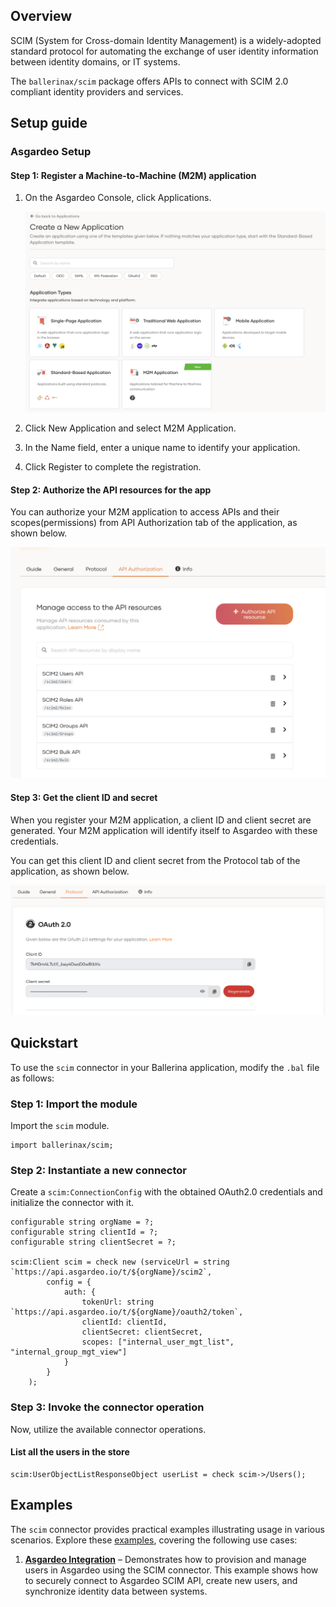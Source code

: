 ## Overview

SCIM (System for Cross-domain Identity Management) is a widely-adopted standard protocol for automating the exchange of user identity information between identity domains, or IT systems.

The `ballerinax/scim` package offers APIs to connect with SCIM 2.0 compliant identity providers and services.

## Setup guide

### Asgardeo Setup

#### Step 1: Register a Machine-to-Machine (M2M) application

1. On the Asgardeo Console, click Applications.

    ![Select App](https://raw.githubusercontent.com/ballerina-platform/module-ballerinax-scim/main/docs/setup/resources/1-select-app-type.png)

2. Click New Application and select M2M Application.

3. In the Name field, enter a unique name to identify your application.

4. Click Register to complete the registration.


#### Step 2: Authorize the API resources for the app

You can authorize your M2M application to access APIs and their scopes(permissions) from API Authorization tab of the application, as shown below.

![Authorize APIS](https://raw.githubusercontent.com/ballerina-platform/module-ballerinax-scim/main/docs/setup/resources/2-authorize-apis.png)

#### Step 3: Get the client ID and secret

When you register your M2M application, a client ID and client secret are generated. Your M2M application will identify itself to Asgardeo with these credentials.

You can get this client ID and client secret from the Protocol tab of the application, as shown below.

![Client Id and Secret](https://raw.githubusercontent.com/ballerina-platform/module-ballerinax-scim/main/docs/setup/resources/3-client-id-secret-m2m.png)

## Quickstart

To use the `scim` connector in your Ballerina application, modify the `.bal` file as follows:

### Step 1: Import the module

Import the `scim` module.

```ballerina
import ballerinax/scim;
```

### Step 2: Instantiate a new connector

Create a `scim:ConnectionConfig` with the obtained OAuth2.0 credentials and initialize the connector with it.

```ballerina
configurable string orgName = ?;
configurable string clientId = ?;
configurable string clientSecret = ?;

scim:Client scim = check new (serviceUrl = string `https://api.asgardeo.io/t/${orgName}/scim2`,
        config = {
            auth: {
                tokenUrl: string `https://api.asgardeo.io/t/${orgName}/oauth2/token`,
                clientId: clientId,
                clientSecret: clientSecret,
                scopes: ["internal_user_mgt_list", "internal_group_mgt_view"]
            }
        }
    );
```

### Step 3: Invoke the connector operation

Now, utilize the available connector operations.

#### List all the users in the store

```ballerina
scim:UserObjectListResponseObject userList = check scim->/Users();
```

## Examples

The `scim` connector provides practical examples illustrating usage in various scenarios. Explore these [examples](https://github.com/module-ballerinax-scim/tree/main/examples/), covering the following use cases:

1. [**Asgardeo Integration**](https://github.com/ballerina-platform/module-ballerinax-scim/tree/main/examples/asgardeo-integration) – Demonstrates how to provision and manage users in Asgardeo using the SCIM connector. This example shows how to securely connect to Asgardeo SCIM API, create new users, and synchronize identity data between systems.
